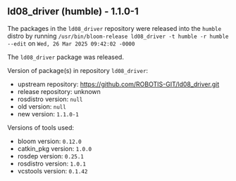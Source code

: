 ## ld08_driver (humble) - 1.1.0-1

The packages in the `ld08_driver` repository were released into the `humble` distro by running `/usr/bin/bloom-release ld08_driver -t humble -r humble --edit` on `Wed, 26 Mar 2025 09:42:02 -0000`

The `ld08_driver` package was released.

Version of package(s) in repository `ld08_driver`:

- upstream repository: https://github.com/ROBOTIS-GIT/ld08_driver.git
- release repository: unknown
- rosdistro version: `null`
- old version: `null`
- new version: `1.1.0-1`

Versions of tools used:

- bloom version: `0.12.0`
- catkin_pkg version: `1.0.0`
- rosdep version: `0.25.1`
- rosdistro version: `1.0.1`
- vcstools version: `0.1.42`


